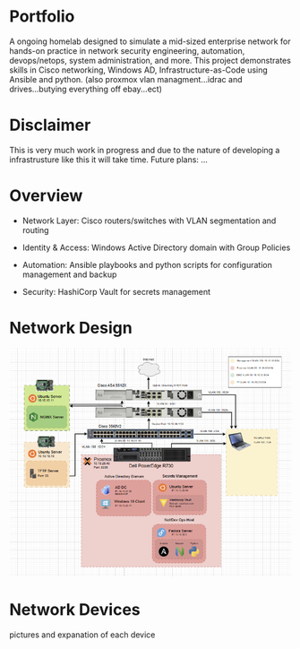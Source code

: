 # Portfolio
A ongoing homelab designed to simulate a mid-sized enterprise network for hands-on practice in network security engineering, automation, devops/netops, system administration, and more.
This project demonstrates skills in Cisco networking, Windows AD, Infrastructure-as-Code using Ansible and python.
(also proxmox vlan managment...idrac and drives...butying everything off ebay...ect)
# Disclaimer

This is very much work in progress and due to the nature of developing a infrastrusture like this it will take time.
Future plans: ...

# Overview
* Network Layer: Cisco routers/switches with VLAN segmentation and routing

* Identity & Access: Windows Active Directory domain with Group Policies

* Automation: Ansible playbooks and python scripts for configuration management and backup

* Security: HashiCorp Vault for secrets management

# Network Design

![Logical Network Diagram](Logical_Network_Diagram_v1.0.png)

# Network Devices

pictures and expanation of each device
